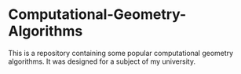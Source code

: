 # Computational-Geometry-Algorithms
This is a repository containing some popular computational geometry algorithms. It was designed for a subject of my university.
